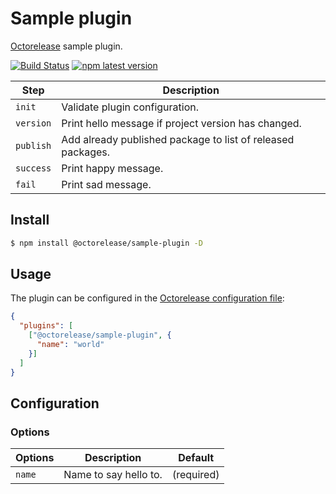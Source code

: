 # Sample plugin

[Octorelease](https://github.com/octorelease/octorelease) sample plugin.

[![Build Status](https://github.com/octorelease/sample-plugin/workflows/Test/badge.svg)](https://github.com/octorelease/sample-plugin/actions?query=workflow%3ATest+branch%3Amaster) [![npm latest version](https://img.shields.io/npm/v/@octorelease/sample-plugin/latest.svg)](https://www.npmjs.com/package/@octorelease/sample-plugin)
<!-- [![npm next version](https://img.shields.io/npm/v/@octorelease/sample-plugin/next.svg)](https://www.npmjs.com/package/@octorelease/sample-plugin) -->

| Step | Description |
|------|-------------|
| `init` | Validate plugin configuration. |
| `version` | Print hello message if project version has changed. |
| `publish` | Add already published package to list of released packages. |
| `success` | Print happy message. |
| `fail` | Print sad message. |

## Install

```bash
$ npm install @octorelease/sample-plugin -D
```

## Usage

The plugin can be configured in the [Octorelease configuration file](https://github.com/octorelease/octorelease/blob/master/docs/usage.md#configuration):

```json
{
  "plugins": [
    ["@octorelease/sample-plugin", {
      "name": "world"
    }]
  ]
}
```

## Configuration

### Options

| Options | Description | Default |
| ------- | ----------- | ------- |
| `name`  | Name to say hello to. | (required) |
